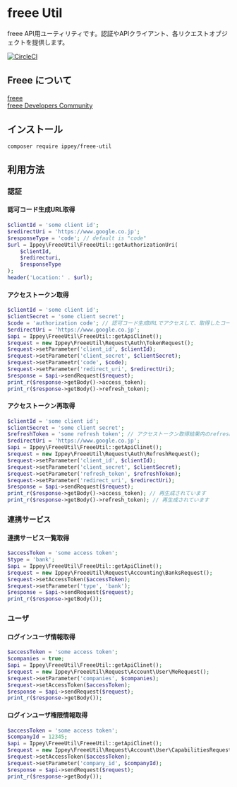 # freee Util
freee API用ユーティリティです。認証やAPIクライアント、各リクエストオブジェクトを提供します。

[![CircleCI](https://circleci.com/gh/Ippey/FreeeUtil.svg?style=svg)](https://circleci.com/gh/Ippey/FreeeUtil)

## Freee について
[freee](https://www.freee.co.jp)  
[freee Developers Community](https://developer.freee.co.jp/)
## インストール
```$xslt
composer require ippey/freee-util
```

## 利用方法
### 認証
#### 認可コード生成URL取得
```php
$clientId = 'some client id';
$redirectUri = 'https://www.google.co.jp';
$responseType = 'code'; // default is "code"
$url = Ippey\FreeeUtil\FreeeUtil::getAuthorizationUri(
    $clientId,
    $redirecturi,
    $responseType
);
header('Location:' . $url);
```

#### アクセストークン取得
```php
$clientId = 'some client id';
$clientSecret = 'some client secret';
$code = 'authorization code'; // 認可コード生成URLでアクセスして、取得したコード
$erdirectUri = 'https://www.google.co.jp';
$api = Ippey\FreeeUtil\FreeeUtil::getApiClinet();
$request = new Ippey\FreeeUtil\Request\Auth\TokenRequest();
$request->setParameter('client_id', $clientId);
$request->setParameter('client_secret', $clientSecret);
$request->setParameetr('code', $code);
$request->setParameter('redirect_uri', $redirectUri);
$response = $api->sendRequest($request);
print_r($response->getBody()->access_token);
print_r($response->getBody()->refresh_token);
```

#### アクセストークン再取得
```php
$clientId = 'some client id';
$clientSecret = 'some client secret';
$refreshToken = 'some refresh token'; // アクセストークン取得結果内のrefresh_token
$redirectUri = 'https://www.google.co.jp';
$api = Ippey\FreeeUtil\FreeeUtil::getApiClinet();
$request = new Ippey\FreeeUtil\Request\Auth\RefreshRequest();
$request->setParameter('client_id', $clientId);
$request->setParameter('client_secret', $clientSecret);
$request->setParameter('refresh_token', $refreshToken);
$request->setParameter('redirect_uri', $redirectUri);
$response = $api->sendRequest($request);
print_r($response->getBody()->access_token); // 再生成されています
print_r($response->getBody()->refresh_token); // 再生成されています
```

### 連携サービス
#### 連携サービス一覧取得
```php
$accessToken = 'some access token';
$type = 'bank';
$api = Ippey\FreeeUtil\FreeeUtil::getApiClinet();
$request = new Ippey\FreeeUtil\Request\Accounting\BanksRequest();
$request->setAccessToken($accessToken);
$request->setParameter('type', 'bank');
$response = $api->sendRequest($request);
print_r($response->getBody());
```

### ユーザ
#### ログインユーザ情報取得
```php
$accessToken = 'some access token';
$companies = true;
$api = Ippey\FreeeUtil\FreeeUtil::getApiClinet();
$request = new Ippey\FreeeUtil\Request\Account\User\MeRequest();
$request->setParameter('companies', $companies);
$request->setAccessToken($accessToken);
$response = $api->sendRequest($request);
print_r($response->getBody());
```

#### ログインユーザ権限情報取得
```php
$accessToken = 'some access token';
$companyId = 12345;
$api = Ippey\FreeeUtil\FreeeUtil::getApiClinet();
$request = new Ippey\FreeeUtil\Request\Account\User\CapabilitiesRequest();
$request->setAccessToken($accessToken);
$request->setParameter('company_id', $companyId);
$response = $api->sendRequest($request);
print_r($response->getBody());
```
